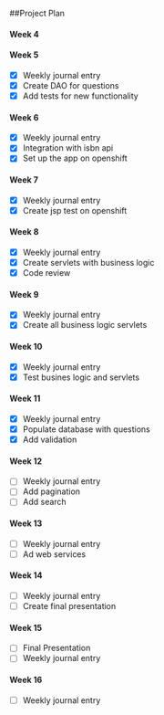 ##Project Plan

#### Week 4

#### Week 5
- [x] Weekly journal entry
- [x] Create DAO for questions
- [x] Add tests for new functionality
 
#### Week 6
- [x] Weekly journal entry
- [x] Integration with isbn api
- [x] Set up the app on openshift
 
#### Week 7
- [x] Weekly journal entry
- [x] Create jsp test on openshift
 
#### Week 8
- [x] Weekly journal entry
- [x] Create servlets with business logic
- [x] Code review
 
#### Week 9
- [x] Weekly journal entry
- [x] Create all business logic servlets
 
#### Week 10
- [x] Weekly journal entry
- [x] Test busines logic and servlets

#### Week 11
- [x] Weekly journal entry
- [x] Populate database with questions
- [x] Add validation

#### Week 12
- [ ] Weekly journal entry
- [ ] Add pagination
- [ ] Add search

#### Week 13
- [ ] Weekly journal entry
- [ ] Ad web services

#### Week 14
- [ ] Weekly journal entry
- [ ] Create final presentation

#### Week 15
- [ ] Final Presentation
- [ ] Weekly journal entry

#### Week 16
- [ ] Weekly journal entry

